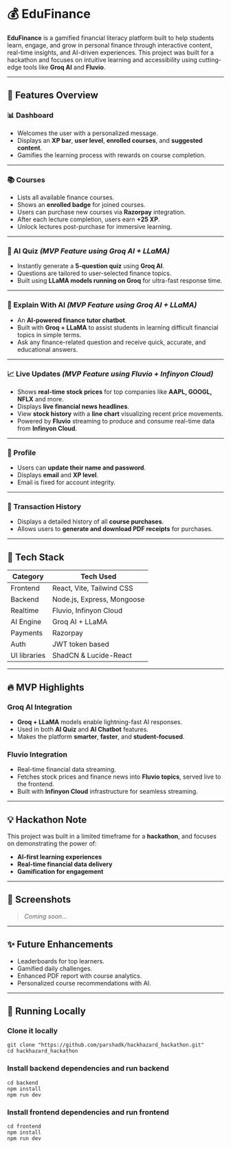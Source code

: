 # 💰 EduFinance

**EduFinance** is a gamified financial literacy platform built to help students learn, engage, and grow in personal finance through interactive content, real-time insights, and AI-driven experiences. This project was built for a hackathon and focuses on intuitive learning and accessibility using cutting-edge tools like **Groq AI** and **Fluvio**.

---

## 🚀 Features Overview

### 📊 Dashboard
- Welcomes the user with a personalized message.
- Displays an **XP bar**, **user level**, **enrolled courses**, and **suggested content**.
- Gamifies the learning process with rewards on course completion.

---

### 📚 Courses
- Lists all available finance courses.
- Shows an **enrolled badge** for joined courses.
- Users can purchase new courses via **Razorpay** integration.
- After each lecture completion, users earn **+25 XP**.
- Unlock lectures post-purchase for immersive learning.

---

### 🤖 AI Quiz *(MVP Feature using Groq AI + LLaMA)*
- Instantly generate a **5-question quiz** using **Groq AI**.
- Questions are tailored to user-selected finance topics.
- Built using **LLaMA models running on Groq** for ultra-fast response time.

---

### 🧠 Explain With AI *(MVP Feature using Groq AI + LLaMA)*
- An **AI-powered finance tutor chatbot**.
- Built with **Groq + LLaMA** to assist students in learning difficult financial topics in simple terms.
- Ask any finance-related question and receive quick, accurate, and educational answers.

---

### 📈 Live Updates *(MVP Feature using Fluvio + Infinyon Cloud)*
- Shows **real-time stock prices** for top companies like **AAPL, GOOGL, NFLX** and more.
- Displays **live financial news headlines**.
- View **stock history** with a **line chart** visualizing recent price movements.
- Powered by **Fluvio** streaming to produce and consume real-time data from **Infinyon Cloud**.

---

### 👤 Profile
- Users can **update their name and password**.
- Displays **email** and **XP level**.
- Email is fixed for account integrity.

---

### 📄 Transaction History
- Displays a detailed history of all **course purchases**.
- Allows users to **generate and download PDF receipts** for purchases.

---

## 🔧 Tech Stack

| Category       | Tech Used                          |
|-------------   |------------------------------------|
| Frontend       | React, Vite, Tailwind CSS          |
| Backend        | Node.js, Express, Mongoose         |
| Realtime       | Fluvio, Infinyon Cloud             |
| AI Engine      | Groq AI + LLaMA                    |
| Payments       | Razorpay                           |
| Auth           | JWT token based                    |
| UI libraries   | ShadCN & Lucide-React              | 

---

## 🔥 MVP Highlights

### Groq AI Integration
- **Groq + LLaMA** models enable lightning-fast AI responses.
- Used in both **AI Quiz** and **AI Chatbot** features.
- Makes the platform **smarter**, **faster**, and **student-focused**.

### Fluvio Integration
- Real-time financial data streaming.
- Fetches stock prices and finance news into **Fluvio topics**, served live to the frontend.
- Built with **Infinyon Cloud** infrastructure for seamless streaming.

---

## 💡 Hackathon Note

This project was built in a limited timeframe for a **hackathon**, and focuses on demonstrating the power of:
- **AI-first learning experiences**
- **Real-time financial data delivery**
- **Gamification for engagement**

---

## 📸 Screenshots

> _Coming soon..._

---

## ✨ Future Enhancements
- Leaderboards for top learners.
- Gamified daily challenges.
- Enhanced PDF report with course analytics.
- Personalized course recommendations with AI.

---


## 🐳 Running Locally
### Clone it locally
```
git clone "https://github.com/parshadk/hackhazard_hackathon.git"
cd hackhazard_hackathon
```
### Install backend dependencies and run backend
```
cd backend
npm install
npm run dev
```
### Install frontend dependencies and run frontend
```
cd frontend
npm install
npm run dev
```
